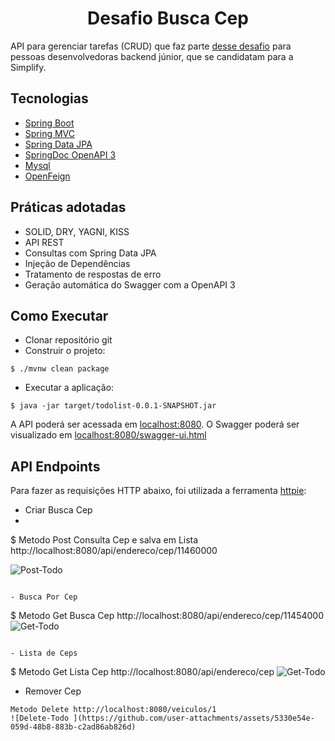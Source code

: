 <h1 align="center">
  Desafio Busca Cep
</h1>

API para gerenciar tarefas (CRUD) que faz parte [desse desafio](https://github.com/simplify-liferay/desafio-junior-backend-simplify) para pessoas desenvolvedoras backend júnior, que se candidatam para a Simplify.


## Tecnologias
 
- [Spring Boot](https://spring.io/projects/spring-boot)
- [Spring MVC](https://docs.spring.io/spring-framework/reference/web/webmvc.html)
- [Spring Data JPA](https://spring.io/projects/spring-data-jpa)
- [SpringDoc OpenAPI 3](https://springdoc.org/v2/#spring-webflux-support)
- [Mysql](https://dev.mysql.com/downloads/)
- [OpenFeign](org.springframework.cloud)

## Práticas adotadas

- SOLID, DRY, YAGNI, KISS
- API REST
- Consultas com Spring Data JPA
- Injeção de Dependências
- Tratamento de respostas de erro
- Geração automática do Swagger com a OpenAPI 3

## Como Executar

- Clonar repositório git
- Construir o projeto:
```
$ ./mvnw clean package
```
- Executar a aplicação:
```
$ java -jar target/todolist-0.0.1-SNAPSHOT.jar
```

A API poderá ser acessada em [localhost:8080](http://localhost:8080).
O Swagger poderá ser visualizado em [localhost:8080/swagger-ui.html](http://localhost:8080/swagger-ui.html)

## API Endpoints

Para fazer as requisições HTTP abaixo, foi utilizada a ferramenta [httpie](https://httpie.io):

- Criar Busca Cep
- 
$ Metodo Post Consulta Cep e salva em Lista http://localhost:8080/api/endereco/cep/11460000

 ![Post-Todo ](https://github.com/user-attachments/assets/521ac654-0a4c-42e3-b739-98b284ae8237)

```

- Busca Por Cep
```
$  Metodo Get Busca Cep http://localhost:8080/api/endereco/cep/11454000
![Get-Todo ](https://github.com/user-attachments/assets/ea4a5436-64e8-47bb-b220-14116f1f833a)


```

- Lista de Ceps
```
$  Metodo Get Lista Cep http://localhost:8080/api/endereco/cep
![Get-Todo ](https://github.com/user-attachments/assets/ea4a5436-64e8-47bb-b220-14116f1f833a)


- Remover Cep
```
Metodo Delete http://localhost:8080/veiculos/1
![Delete-Todo ](https://github.com/user-attachments/assets/5330e54e-059d-48b8-883b-c2ad86ab826d)

```
